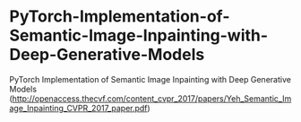 # PyTorch-Implementation-of-Semantic-Image-Inpainting-with-Deep-Generative-Models
PyTorch Implementation of Semantic Image Inpainting with Deep Generative Models (http://openaccess.thecvf.com/content_cvpr_2017/papers/Yeh_Semantic_Image_Inpainting_CVPR_2017_paper.pdf)
